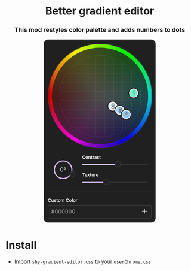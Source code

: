 <h1 align=center>Better gradient editor</h1>

<h3 align=center>This mod restyles color palette and adds numbers to dots</h3>

<p align="center"><img src="../assets/shy-gradient-editor.png"></p>

# Install

- [Import](https://developer.mozilla.org/en-US/docs/Web/CSS/@import) `shy-gradient-editor.css` to your `userChrome.css`
